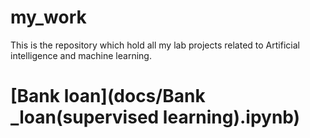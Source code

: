 # my_work
This is the repository which hold all my lab projects related to Artificial intelligence and machine learning.
# [Bank loan](docs/Bank _loan(supervised learning).ipynb)
